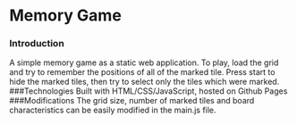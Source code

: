 # Memory Game
### Introduction
A simple memory game as a static web application. To play, load the grid and try to remember the positions of all of the marked tile. Press start to hide the marked tiles, then try to select only the tiles which were marked.
###Technologies
Built with HTML/CSS/JavaScript, hosted on Github Pages
###Modifications
The grid size, number of marked tiles and board characteristics can be easily modified in the main.js file.
